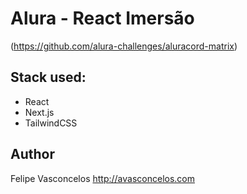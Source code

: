 # Alura - React Imersão

(https://github.com/alura-challenges/aluracord-matrix)

## Stack used:

- React
- Next.js
- TailwindCSS

## Author

Felipe Vasconcelos http://avasconcelos.com
